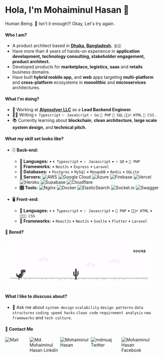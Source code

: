 
# Hola, I'm Mohaiminul Hasan 👋
Human Being. 🙂 
Isn't it enough?! Okay, Let's try again. 


#### Who I am?
- A product architect based in **[Dhaka](https://en.wikipedia.org/wiki/Dhaka), [Bangladesh](https://en.wikipedia.org/wiki/Bangladesh).** 🇧🇩
- Have more than 4 years of hands-on experience in **application development, technology consulting, stakeholder engagement, product architect.**
- Developed products for **marketplace, logistics, saas** and **retails** business domains.
- Have built **hybrid mobile app,** and **web** apps targeting **multi-platform** and **cross-platform** ecosystems in **monolithic** and **microservices** architectures.


#### What I'm doing?
- 🏢 Working at **[Algosolver LLC](https://algosolver.com/)** as a **Lead Backend Engineer**.
- 👨‍💻 Writing `🌀 Typescript` `✨ JavaScript` `⚡ Go` `🧩 PHP` `💾 SQL` `🧚🏻‍♂️ HTML` `🎨 CSS` .
- 📚 Currently learning about **blockchain**, **clean architecture**, **large scale system design**, and **technical pitch**.



#### What my skill set looks like?
- 🗄️ **Back-end:**
    - **📜 Languages:** • `🌀 Typescript` • `✨ Javascript` • `⚡ GO` • `🧩 PHP`
    - **🔭 Frameworks:** • `NestJs` • `Express` • `Laravel`
    - **💾 Databases:** • `Postgres` • `MySql` • `MongoDB` • `Redis` • `SQLite`  
    - **🔌 Servers:**  ![AWS](https://img.shields.io/badge/AWS-%23FF9900.svg?style=flat&logo=amazon-aws&logoColor=white) ![Google Cloud](https://img.shields.io/badge/Google%20Cloud-%234285F4.svg?style=flat&logo=google-cloud&logoColor=white) ![Azure](https://img.shields.io/badge/azure-%230072C6.svg?style=flat&logo=azure-devops&logoColor=white)  ![Firebase](https://img.shields.io/badge/firebase-%23039BE5.svg?style=flat&logo=firebase) ![Vercel](https://img.shields.io/badge/vercel-%23000000.svg?style=flat&logo=vercel&logoColor=white) ![Heroku](https://img.shields.io/badge/heroku-%23430098.svg?style=flat&logo=heroku&logoColor=white)  ![Supabase](https://img.shields.io/badge/Supabase-3ECF8E?style=flat&logo=supabase&logoColor=white) ![Cloudflare](https://img.shields.io/badge/Cloudflare-F38020?style=flat&logo=Cloudflare&logoColor=white) 
    - **🎛 Tools:** ![Nginx](https://img.shields.io/badge/nginx-%23009639.svg?style=flat&logo=nginx&logoColor=white) ![Docker](https://img.shields.io/badge/docker-%230db7ed.svg?style=flat&logo=docker&logoColor=white) ![ElasticSearch](https://img.shields.io/badge/-ElasticSearch-005571?style=flat&logo=elasticsearch) ![Socket.io](https://img.shields.io/badge/Socket.io-black?style=flat&logo=socket.io&badgeColor=010101) ![Swagger](https://img.shields.io/badge/-Swagger-%23Clojure?style=flat&logo=swagger&logoColor=white)

- 🖥 **Front-end:** 
    - **📜 Languages:** • `🌀 Typescript` • `✨ Javascript` • `🧩 PHP` • `🧚🏻‍♂️ HTML` • `👨🏻‍🎨 CSS`
    - **🔭 Frameworks:** • `ReactJs` • `NextJs` • `Svelte`  • `Flutter` • `Laravel` 
    
<!--     - **🔌 Communication protocols:** • -->
#### :yawning_face: Bored?
![Bored](https://raw.githubusercontent.com/mdmuaj13/mdmuaj13/master/files/dino.gif "Bored !")

#### What I like to disscuss about? 
- 💬 Ask me about `system design` `scalability` `design patterns` `data structures` `coding speed hacks` `clean code` `requirement analysis` `new frameworks` and `tech culture`.

<!-- ![Programming Info](https://raw.githubusercontent.com/mdmuaj13/mdmuaj13/master/files/info.png "Programming Info") -->

#### 🙋 Contact Me


<a href="mailto:iammuaj@gmail.com">
    <img align="left" alt="Mail " width="80px" src="https://img.shields.io/badge/Gmail-D14836?style=for-the-badge&logo=gmail&logoColor=white" />
</a>

<a href="https://www.linkedin.com/in/md-mohaiminul-hasan/">
    <img align="left" alt="Md. Mohaiminul Hasan Linkdin" width="100px" src="https://img.shields.io/badge/linkedin-%230077B5.svg?style=for-the-badge&logo=linkedin&logoColor=white" />
</a>  

<a href="https://mohaiminul.info/">
    <img align="left" alt="Mohaiminul Hasan" width="100px" src="https://img.shields.io/badge/Firefox-FF7139?style=for-the-badge&logo=Firefox-Browser&logoColor=white" />
</a>

<a href="https://twitter.com/mdmuaj">
    <img align="left" alt="mdmuaj Twitter" width="100px" src="https://img.shields.io/badge/Twitter-%231DA1F2.svg?style=for-the-badge&logo=Twitter&logoColor=white" />
</a> 

<a href="https://www.facebook.com/mhmuaj">
    <img align="left" alt="Mohaiminul Hasan Facebook" width="100px" src="https://img.shields.io/badge/Facebook-%231877F2.svg?style=for-the-badge&logo=Facebook&logoColor=white)" />
</a> 

</br> 



